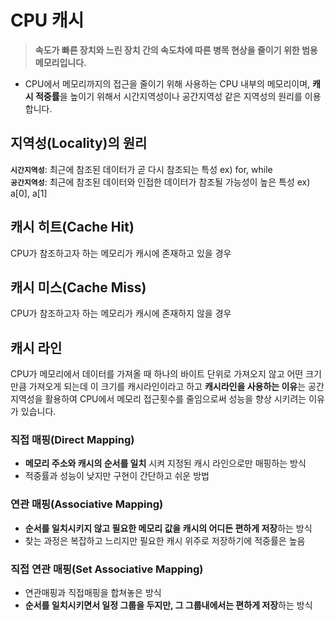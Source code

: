 # CPU 캐시
> **속도가 빠른 장치와 느린 장치 간의 속도차에 따른 병목 현상을 줄이기 위한 범용 메모리입니다.**
- CPU에서 메모리까지의 접근을 줄이기 위해 사용하는 CPU 내부의 메모리이며, **캐시 적중률**을 높이기 위해서 시간지역성이나 공간지역성 같은 지역성의 원리를 이용합니다.

## 지역성(Locality)의 원리
**`시간지역성`**: 최근에 참조된 데이터가 곧 다시 참조되는 특성 ex) for, while   
**`공간지역성`**: 최근에 참조된 데이터와 인접한 데이터가 참조될 가능성이 높은 특성 ex) a[0], a[1]

## 캐시 히트(Cache Hit)
CPU가 참조하고자 하는 메모리가 캐시에 존재하고 있을 경우

## 캐시 미스(Cache Miss)
CPU가 참조하고자 하는 메모리가 캐시에 존재하지 않을 경우

## 캐시 라인
CPU가 메모리에서 데이터를 가져올 때 하나의 바이트 단위로 가져오지 않고 어떤 크기만큼 가져오게 되는데 이 크기를 캐시라인이라고 하고 **캐시라인을 사용하는 이유**는 공간지역성을 활용하여 CPU에서 메모리 접근횟수를 줄임으로써 성능을 향상 시키려는 이유가 있습니다.

### 직접 매핑(Direct Mapping)
- **메모리 주소와 캐시의 순서를 일치** 시켜 지정된 캐시 라인으로만 매핑하는 방식
- 적중률과 성능이 낮지만 구현이 간단하고 쉬운 방법

### 연관 매핑(Associative Mapping)
- **순서를 일치시키지 않고 필요한 메모리 값을 캐시의 어디든 편하게 저장**하는 방식
- 찾는 과정은 복잡하고 느리지만 필요한 캐시 위주로 저장하기에 적중률은 높음

### 직접 연관 매핑(Set Associative Mapping)
- 연관매핑과 직접매핑을 합쳐놓은 방식
- **순서를 일치시키면서 일정 그룹을 두지만, 그 그룹내에서는 편하게 저장**하는 방식
